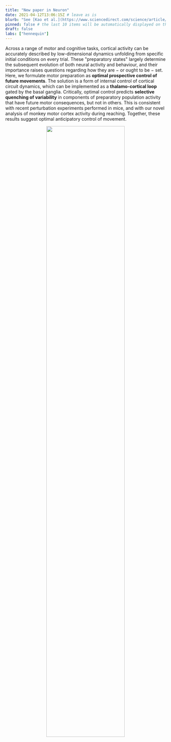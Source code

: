 ```yaml
---
title: "New paper in Neuron"
date: 2021-04-12T13:06:15Z # leave as is
blurb: "See [Kao et al.](https://www.sciencedirect.com/science/article/pii/S0896627321001574)'s work on optimal motor preparation via a thalamo-cortical loop"
pinned: false # the last 10 items will be automatically displayed on the front page, + any that says "pinned: true"
draft: false
labs: ["hennequin"]
---
```


<!-- Here you might want to place some Markdown content. -->
Across a range of motor and cognitive tasks, cortical activity can be
accurately described by low-dimensional dynamics unfolding from specific
initial conditions on every trial. These "preparatory states" largely determine
the subsequent evolution of both neural activity and behaviour, and their
importance raises questions regarding how they are − or ought to be − set.
Here, we formulate motor preparation as **optimal prospective control of future
movements**. The solution is a form of internal control of cortical circuit
dynamics, which can be implemented as a **thalamo-cortical loop** gated by the
basal ganglia. Critically, optimal control predicts **selective quenching of
variability** in components of preparatory population activity that have future
motor consequences, but not in others. This is consistent with recent
perturbation experiments performed in mice, and with our novel analysis of
monkey motor cortex activity during reaching. Together, these results suggest
optimal anticipatory control of movement.

<center>
<img width="70%" src="/news/kao_biorxiv_2020.png"/>
</center>
 